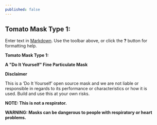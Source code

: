 ```yaml
---
published: false
---
```

## Tomato Mask Type 1:

Enter text in [Markdown](http://daringfireball.net/projects/markdown/). Use the toolbar above, or click the **?** button for formatting help.

**Tomato Mask Type 1:**

**A "Do It Yourself" Fine Particulate Mask**

**Disclaimer**

This is a ‘Do It Yourself’ open source mask and we are not liable or responsible in regards to its performance or characteristics or how it is used. Build and use this at your own risks. 

**NOTE: This is not a respirator.**

**WARNING: Masks can be dangerous to people with respiratory or heart problems.**